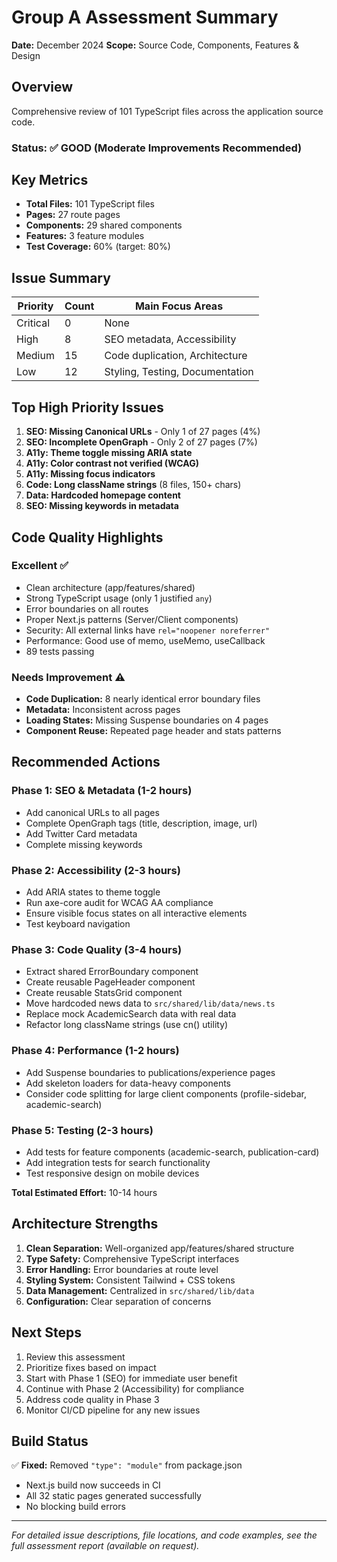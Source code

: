# Group A Assessment Summary

**Date:** December 2024
**Scope:** Source Code, Components, Features & Design

## Overview

Comprehensive review of 101 TypeScript files across the application source code.

### Status: ✅ GOOD (Moderate Improvements Recommended)

## Key Metrics

- **Total Files:** 101 TypeScript files
- **Pages:** 27 route pages
- **Components:** 29 shared components
- **Features:** 3 feature modules
- **Test Coverage:** 60% (target: 80%)

## Issue Summary

| Priority | Count | Main Focus Areas                |
| -------- | ----- | ------------------------------- |
| Critical | 0     | None                            |
| High     | 8     | SEO metadata, Accessibility     |
| Medium   | 15    | Code duplication, Architecture  |
| Low      | 12    | Styling, Testing, Documentation |

## Top High Priority Issues

1. **SEO: Missing Canonical URLs** - Only 1 of 27 pages (4%)
2. **SEO: Incomplete OpenGraph** - Only 2 of 27 pages (7%)
3. **A11y: Theme toggle missing ARIA state**
4. **A11y: Color contrast not verified (WCAG)**
5. **A11y: Missing focus indicators**
6. **Code: Long className strings** (8 files, 150+ chars)
7. **Data: Hardcoded homepage content**
8. **SEO: Missing keywords in metadata**

## Code Quality Highlights

### Excellent ✅

- Clean architecture (app/features/shared)
- Strong TypeScript usage (only 1 justified `any`)
- Error boundaries on all routes
- Proper Next.js patterns (Server/Client components)
- Security: All external links have `rel="noopener noreferrer"`
- Performance: Good use of memo, useMemo, useCallback
- 89 tests passing

### Needs Improvement ⚠️

- **Code Duplication:** 8 nearly identical error boundary files
- **Metadata:** Inconsistent across pages
- **Loading States:** Missing Suspense boundaries on 4 pages
- **Component Reuse:** Repeated page header and stats patterns

## Recommended Actions

### Phase 1: SEO & Metadata (1-2 hours)

- Add canonical URLs to all pages
- Complete OpenGraph tags (title, description, image, url)
- Add Twitter Card metadata
- Complete missing keywords

### Phase 2: Accessibility (2-3 hours)

- Add ARIA states to theme toggle
- Run axe-core audit for WCAG AA compliance
- Ensure visible focus states on all interactive elements
- Test keyboard navigation

### Phase 3: Code Quality (3-4 hours)

- Extract shared ErrorBoundary component
- Create reusable PageHeader component
- Create reusable StatsGrid component
- Move hardcoded news data to `src/shared/lib/data/news.ts`
- Replace mock AcademicSearch data with real data
- Refactor long className strings (use cn() utility)

### Phase 4: Performance (1-2 hours)

- Add Suspense boundaries to publications/experience pages
- Add skeleton loaders for data-heavy components
- Consider code splitting for large client components (profile-sidebar, academic-search)

### Phase 5: Testing (2-3 hours)

- Add tests for feature components (academic-search, publication-card)
- Add integration tests for search functionality
- Test responsive design on mobile devices

**Total Estimated Effort:** 10-14 hours

## Architecture Strengths

1. **Clean Separation:** Well-organized app/features/shared structure
2. **Type Safety:** Comprehensive TypeScript interfaces
3. **Error Handling:** Error boundaries at route level
4. **Styling System:** Consistent Tailwind + CSS tokens
5. **Data Management:** Centralized in `src/shared/lib/data`
6. **Configuration:** Clear separation of concerns

## Next Steps

1. Review this assessment
2. Prioritize fixes based on impact
3. Start with Phase 1 (SEO) for immediate user benefit
4. Continue with Phase 2 (Accessibility) for compliance
5. Address code quality in Phase 3
6. Monitor CI/CD pipeline for any new issues

## Build Status

✅ **Fixed:** Removed `"type": "module"` from package.json

- Next.js build now succeeds in CI
- All 32 static pages generated successfully
- No blocking build errors

---

_For detailed issue descriptions, file locations, and code examples, see the full assessment report (available on request)._
